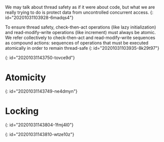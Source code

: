 We may talk about thread safety as if it were about code, but what we are really trying to do is
protect data from uncontrolled concurrent access.
{: id="20201031103928-6madqs4"}

To ensure thread safety, check-then-act operations (like lazy initialization) and read-modify-write operations (like increment) must always be atomic.
We refer collectively to check-then-act and read-modify-write sequences as compound actions: sequences of operations that must be executed atomically in order
to remain thread-safe
{: id="20201031103935-8k29t97"}

{: id="20201031143750-tovce9d"}

# Atomicity
{: id="20201031143749-ne4dmyn"}

# Locking
{: id="20201031143804-1fmj4l0"}

{: id="20201031143810-wtze10z"}
